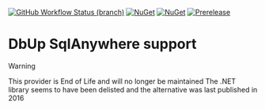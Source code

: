 [![GitHub Workflow Status (branch)](https://img.shields.io/github/actions/workflow/status/DbUp/dbup-sqlanywhere/main.yml?branch=main)](https://github.com/DbUp/dbup-sqlanywhere/actions/workflows/main.yml?query=branch%3Amain)
[![NuGet](https://img.shields.io/nuget/dt/dbup-sqlanywhere.svg)](https://www.nuget.org/packages/dbup-sqlanywhere)
[![NuGet](https://img.shields.io/nuget/v/dbup-sqlanywhere.svg)](https://www.nuget.org/packages/dbup-sqlanywhere)
[![Prerelease](https://img.shields.io/nuget/vpre/dbup-sqlanywhere?color=orange&label=prerelease)](https://www.nuget.org/packages/dbup-sqlanywhere)

# DbUp SqlAnywhere support

> [!WARNING]
> This provider is End of Life and will no longer be maintained
> The .NET library seems to have been delisted and the alternative was last published in 2016